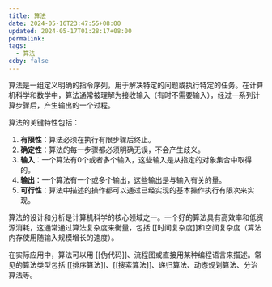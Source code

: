 ```yaml
---
title: 算法
date: 2024-05-16T23:47:55+08:00
updated: 2024-05-17T01:28:17+08:00
permalink: 
tags:
  - 算法
ccby: false
---
```

算法是一组定义明确的指令序列，用于解决特定的问题或执行特定的任务。在计算机科学和数学中，算法通常被理解为接收输入（有时不需要输入），经过一系列计算步骤后，产生输出的一个过程。

算法的关键特性包括：

1. **有限性**：算法必须在执行有限步骤后终止。
2. **确定性**：算法的每一步骤都必须明确无误，不会产生歧义。
3. **输入**：一个算法有0个或者多个输入，这些输入是从指定的对象集合中取得的。
4. **输出**：一个算法有一个或多个输出，这些输出是与输入有关的量。
5. **可行性**：算法中描述的操作都可以通过已经实现的基本操作执行有限次来实现。

算法的设计和分析是计算机科学的核心领域之一。一个好的算法具有高效率和低资源消耗，这通常通过算法复杂度来衡量，包括 [[时间复杂度]]和空间复杂度（算法内存使用随输入规模增长的速度）。

在实际应用中，算法可以用 [[伪代码]]、流程图或直接用某种编程语言来描述。常见的算法类型包括 [[排序算法]]、[[搜索算法]]、递归算法、动态规划算法、分治算法等。